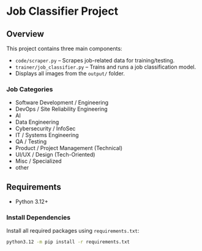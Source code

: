 # Job Classifier Project

## Overview

This project contains three main components:
- `code/scraper.py` – Scrapes job-related data for training/testing.
- `trainer/job_classifier.py` – Trains and runs a job classification model.
- Displays all images from the `output/` folder.


<!-- ### Sample Output

![Job Classification Output](output/comprehensive_results_20250603_120511.png)
![Roberta Output](output/confusion_matrix_bert_epoch_4.png)
![bert output](output/confusion_matrix_bert_epoch_3.png) -->


### Job Categories

- Software Development / Engineering
- DevOps / Site Reliability Engineering
- AI
- Data Engineering
- Cybersecurity / InfoSec
- IT / Systems Engineering
- QA / Testing
- Product / Project Management (Technical)
- UI/UX / Design (Tech-Oriented)
- Misc / Specialized
- other

## Requirements

- Python 3.12+

### Install Dependencies

Install all required packages using `requirements.txt`:

```bash
python3.12 -m pip install -r requirements.txt


